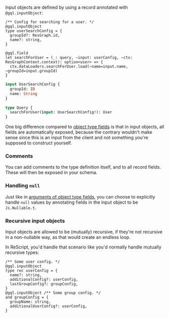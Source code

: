Input objects are defined by using a record annotated with `@gql.inputObject`:

```rescript
/** Config for searching for a user. */
@gql.inputObject
type userSearchConfig = {
  groupId?: ResGraph.id,
  name?: string,
}

@gql.field
let searchForUser = (_: query, ~input: userConfig, ~ctx: ResGraphContext.context): option<user> => {
  ctx.dataLoaders.searchForUser.load(~name=input.name, ~groupId=input.groupId)
}
```

```graphql
input UserSearchConfig {
  groupId: ID
  name: String
}

type Query {
  searchForUser(input: UserSearchConfig!): User
}
```

One big difference compared to [object type fields](object-types#fields) is that in input objects, all fields are automatically exposed, because the contrary wouldn't make sense since this is an input from the client and not something you're supposed to construct yourself.

### Comments

You can add comments to the type definition itself, and to all record fields. These will then be exposed in your schema.

### Handling `null`

Just like in [arguments of object type fields](object-types#handling-null-in-arguments), you can choose to explicitly handle `null` values by annotating fields in the input object to be `Js.Nullable.t`.

### Recursive input objects

Input objects are allowed to be (mutually) recursive, if they're not recursive in a non-nullable way, as that would create an endless loop.

In ReScript, you'd handle that scenario like you'd normally handle mutually recursive types:

```rescript
/** Some user config. */
@gql.inputObject
type rec userConfig = {
  name?: string,
  additionalConfig?: userConfig,
  lastGroupConfig?: groupConfig,
}
@gql.inputObject /** Some group config. */
and groupConfig = {
  groupName: string,
  additionalUserConfig?: userConfig,
}
```
